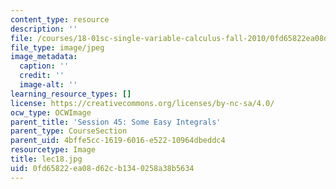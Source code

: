```yaml
---
content_type: resource
description: ''
file: /courses/18-01sc-single-variable-calculus-fall-2010/0fd65822ea08d62cb1340258a38b5634_lec18.jpg
file_type: image/jpeg
image_metadata:
  caption: ''
  credit: ''
  image-alt: ''
learning_resource_types: []
license: https://creativecommons.org/licenses/by-nc-sa/4.0/
ocw_type: OCWImage
parent_title: 'Session 45: Some Easy Integrals'
parent_type: CourseSection
parent_uid: 4bffe5cc-1619-6016-e522-10964dbeddc4
resourcetype: Image
title: lec18.jpg
uid: 0fd65822-ea08-d62c-b134-0258a38b5634
---
```


